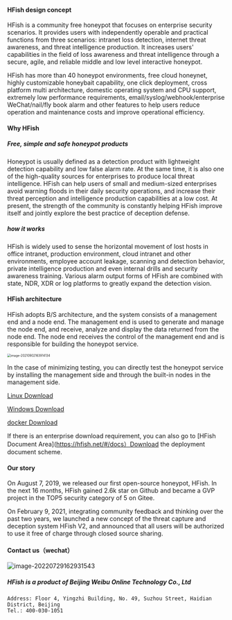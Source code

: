#### HFish design concept

HFish is a community free honeypot that focuses on enterprise security scenarios. It provides users with independently operable and practical functions from three scenarios: intranet loss detection, internet threat awareness, and threat intelligence production. It increases users' capabilities in the field of loss awareness and threat intelligence through a secure, agile, and reliable middle and low level interactive honeypot.

HFish has more than 40 honeypot environments, free cloud honeynet, highly customizable honeybait capability, one click deployment, cross platform multi architecture, domestic operating system and CPU support, extremely low performance requirements, email/syslog/webhook/enterprise WeChat/nail/fly book alarm and other features to help users reduce operation and maintenance costs and improve operational efficiency.

#### Why HFish

##### Free, simple and safe honeypot products

Honeypot is usually defined as a detection product with lightweight detection capability and low false alarm rate. At the same time, it is also one of the high-quality sources for enterprises to produce local threat intelligence. HFish can help users of small and medium-sized enterprises avoid warning floods in their daily security operations, and increase their threat perception and intelligence production capabilities at a low cost. At present, the strength of the community is constantly helping HFish improve itself and jointly explore the best practice of deception defense.

##### how it works

HFish is widely used to sense the horizontal movement of lost hosts in office intranet, production environment, cloud intranet and other environments, employee account leakage, scanning and detection behavior, private intelligence production and even internal drills and security awareness training. Various alarm output forms of HFish are combined with state, NDR, XDR or log platforms to greatly expand the detection vision.

#### HFish architecture

HFish adopts B/S architecture, and the system consists of a management end and a node end. The management end is used to generate and manage the node end, and receive, analyze and display the data returned from the node end. The node end receives the control of the management end and is responsible for building the honeypot service.



<img src=" https://hfish.net/images/image-20210902163914134.png " alt="image-20210902163914134" style="zoom:50%; " />



In the case of minimizing testing, you can directly test the honeypot service by installing the management side and through the built-in nodes in the management side.

[Linux Download](https://hfish.net/#/en/2-2-linux)

[Windows Download]( https://hfish.net/#/en/2-3-windows)

[docker Download]( https://hfish.net/#/en/2-1-docker)

If there is an enterprise download requirement, you can also go to [HFish Document Area](https://hfish.net/#/docs）Download the deployment document scheme.

#### Our story

On August 7, 2019, we released our first open-source honeypot, HFish. In the next 16 months, HFish gained 2.6k star on Github and became a GVP project in the TOP5 security category of 5 on Gitee.

On February 9, 2021, integrating community feedback and thinking over the past two years, we launched a new concept of the threat capture and deception system HFish V2, and announced that all users will be authorized to use it free of charge through closed source sharing.

#### Contact us（wechat）

![image-20220729162931543](http://img.threatbook.cn/hfish/image-20220729162931543.png)

##### HFish is a product of Beijing Weibu Online Technology Co., Ltd

```
Address: Floor 4, Yingzhi Building, No. 49, Suzhou Street, Haidian District, Beijing
Tel.: 400-030-1051

```
